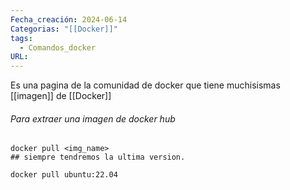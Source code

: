 ```yaml
---
Fecha_creación: 2024-06-14
Categorias: "[[Docker]]"
tags:
  - Comandos_docker
URL:
---
```


Es una pagina de la comunidad de docker que tiene muchisismas [[imagen]] de [[Docker]]


###### Para extraer una imagen de docker hub

```shell
docker pull <img_name>
## siempre tendremos la ultima version.

docker pull ubuntu:22.04
```
